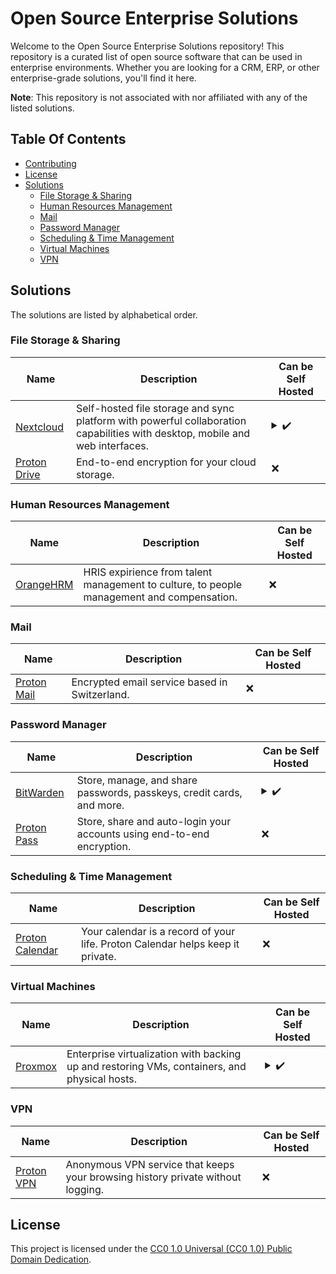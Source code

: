 # Open Source Enterprise Solutions
Welcome to the Open Source Enterprise Solutions repository! This repository is a curated list of open source software that can be used in enterprise environments. Whether you are looking for a CRM, ERP, or other enterprise-grade solutions, you'll find it here.

**Note**: This repository is not associated with nor affiliated with any of the listed solutions.

## Table Of Contents
* [Contributing](/CONTRIBUTING.md)
* [License](#license)
* [Solutions](#solutions)
	* [File Storage & Sharing](#file-storage--sharing)
	* [Human Resources Management](#human-resources-management)
	* [Mail](#mail)
	* [Password Manager](#password-manager)
	* [Scheduling & Time Management](#scheduling--time-management)
	* [Virtual Machines](#virtual-machines)
	* [VPN](#vpn)


## Solutions
The solutions are listed by alphabetical order.

### File Storage & Sharing
| Name | Description | Can be Self Hosted |
| --- | --- | --- |
| [Nextcloud](https://nextcloud.com/) | Self-hosted file storage and sync platform with powerful collaboration capabilities with desktop, mobile and web interfaces. | <details><summary>:heavy_check_mark:</summary>Installation Command: `sudo docker run --init --sig-proxy=false --name nextcloud-aio-mastercontainer --restart always --publish 80:80 --publish 8080:8080 --publish 8442:8442 --volume nextcloud_aio_mastercontainer:/mnt/docker-aio-config --volume /var/run/docker.sock:/var/run/docker.sock:ro nextcloud/all-in-one:latest`</details> |
| [Proton Drive](https://proton.me/drive) | End-to-end encryption for your cloud storage. | :x: |

### Human Resources Management
| Name | Description | Can be Self Hosted |
| --- | --- | --- |
| [OrangeHRM](https://www.orangehrm.com/) | HRIS expirience from talent management to culture, to people management and compensation. | :x: |

### Mail
| Name | Description | Can be Self Hosted |
| --- | --- | --- |
| [Proton Mail](https://proton.me/mail) | Encrypted email service based in Switzerland. | :x: |

### Password Manager
| Name | Description | Can be Self Hosted |
| --- | --- | --- |
| [BitWarden](https://bitwarden.com/) | Store, manage, and share passwords, passkeys, credit cards, and more. | <details><summary>:heavy_check_mark:</summary>Installation Commands: <ul><li>`curl -s -L -o bitwarden.sh 'https://func.bitwarden.com/api/dl/?app=self-host&platform=linux'`</li><li>`chmod +x bitwarden.sh`</li><li>`./bitwarden.sh install`</li><li>`./bitwarden.sh start`</li></ul></details> |
| [Proton Pass](https://proton.me/pass) | Store, share and auto-login your accounts using end-to-end encryption. | :x: |

### Scheduling & Time Management
| Name | Description | Can be Self Hosted |
| --- | --- | --- |
| [Proton Calendar](https://proton.me/calendar) | Your calendar is a record of your life. Proton Calendar helps keep it private. | :x: |

### Virtual Machines
| Name | Description | Can be Self Hosted |
| --- | --- | --- |
| [Proxmox](https://proxmox.com/) | Enterprise virtualization with backing up and restoring VMs, containers, and physical hosts. | <details><summary>:heavy_check_mark:</summary>Installation Command: `echo 'Go to https://proxmox.com/downloads and download the ISO'`</details> |

### VPN
| Name | Description | Can be Self Hosted |
| --- | --- | --- |
| [Proton VPN](https://protonvpn.com/) | Anonymous VPN service that keeps your browsing history private without logging. | :x: |


## License
This project is licensed under the [CC0 1.0 Universal (CC0 1.0) Public Domain Dedication](https://creativecommons.org/publicdomain/zero/1.0/).